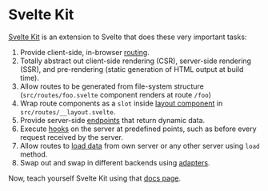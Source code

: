 # Svelte Kit

[Svelte Kit](https://kit.svelte.dev) is an extension to Svelte that does these very important tasks:

1. Provide client-side, in-browser [routing](https://kit.svelte.dev/docs#routing).
2. Totally abstract out client-side rendering (CSR), server-side rendering (SSR), and pre-rendering (static generation of HTML output at build time).
3. Allow routes to be generated from file-system structure (`src/routes/foo.svelte` component renders at route `/foo`)
4. Wrap route components as a `slot` inside [layout component](https://kit.svelte.dev/docs#layouts) in `src/routes/__layout.svelte`.
5. Provide server-side [endpoints](https://kit.svelte.dev/docs#routing-endpoints) that return dynamic data.
6. Execute [hooks](https://kit.svelte.dev/docs#hooks) on the server at predefined points, such as before every request received by the server.
7. Allow routes to [load data](https://kit.svelte.dev/docs#loading) from own server or any other server using `load` method.
8. Swap out and swap in different backends using [adapters](https://kit.svelte.dev/docs#adapters).

Now, teach yourself Svelte Kit using that [docs page](https://kit.svelte.dev/docs).